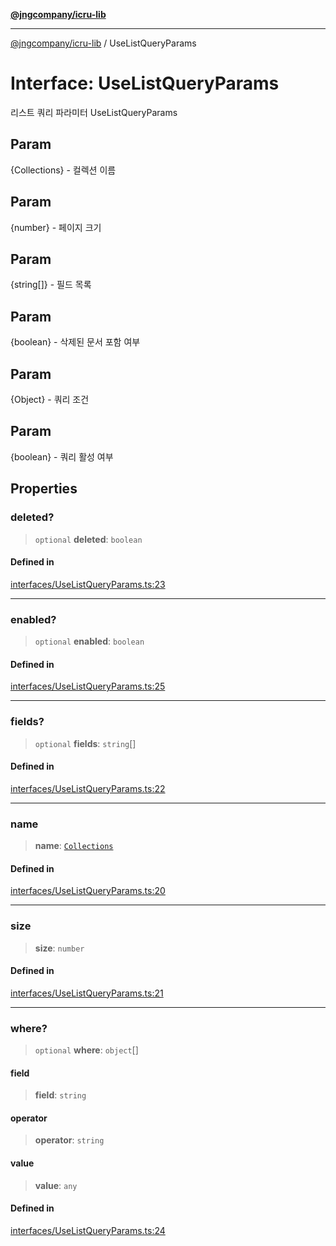 [**@jngcompany/icru-lib**](../README.md)

***

[@jngcompany/icru-lib](../globals.md) / UseListQueryParams

# Interface: UseListQueryParams

리스트 쿼리 파라미터
 UseListQueryParams

## Param

{Collections} - 컬렉션 이름

## Param

{number} - 페이지 크기

## Param

{string[]} - 필드 목록

## Param

{boolean} - 삭제된 문서 포함 여부

## Param

{Object} - 쿼리 조건

## Param

{boolean} - 쿼리 활성 여부

## Properties

### deleted?

> `optional` **deleted**: `boolean`

#### Defined in

[interfaces/UseListQueryParams.ts:23](https://github.com/jngcompany/icru-lib/blob/463893065235bd00666c18bdf483558e3b5f75c6/src/interfaces/UseListQueryParams.ts#L23)

***

### enabled?

> `optional` **enabled**: `boolean`

#### Defined in

[interfaces/UseListQueryParams.ts:25](https://github.com/jngcompany/icru-lib/blob/463893065235bd00666c18bdf483558e3b5f75c6/src/interfaces/UseListQueryParams.ts#L25)

***

### fields?

> `optional` **fields**: `string`[]

#### Defined in

[interfaces/UseListQueryParams.ts:22](https://github.com/jngcompany/icru-lib/blob/463893065235bd00666c18bdf483558e3b5f75c6/src/interfaces/UseListQueryParams.ts#L22)

***

### name

> **name**: [`Collections`](../enumerations/Collections.md)

#### Defined in

[interfaces/UseListQueryParams.ts:20](https://github.com/jngcompany/icru-lib/blob/463893065235bd00666c18bdf483558e3b5f75c6/src/interfaces/UseListQueryParams.ts#L20)

***

### size

> **size**: `number`

#### Defined in

[interfaces/UseListQueryParams.ts:21](https://github.com/jngcompany/icru-lib/blob/463893065235bd00666c18bdf483558e3b5f75c6/src/interfaces/UseListQueryParams.ts#L21)

***

### where?

> `optional` **where**: `object`[]

#### field

> **field**: `string`

#### operator

> **operator**: `string`

#### value

> **value**: `any`

#### Defined in

[interfaces/UseListQueryParams.ts:24](https://github.com/jngcompany/icru-lib/blob/463893065235bd00666c18bdf483558e3b5f75c6/src/interfaces/UseListQueryParams.ts#L24)

